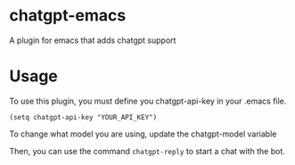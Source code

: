 # chatgpt-emacs

A plugin for emacs that adds chatgpt support

# Usage

To use this plugin, you must define you chatgpt-api-key in your .emacs file.

```emacs-lisp
(setq chatgpt-api-key "YOUR_API_KEY")
```

To change what model you are using, update the chatgpt-model variable

Then, you can use the command `chatgpt-reply` to start a chat with the bot.
